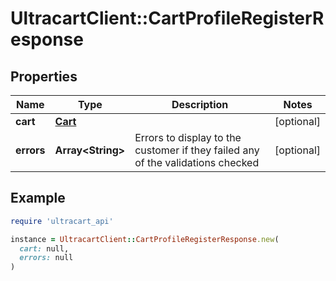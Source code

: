 # UltracartClient::CartProfileRegisterResponse

## Properties

| Name | Type | Description | Notes |
| ---- | ---- | ----------- | ----- |
| **cart** | [**Cart**](Cart.md) |  | [optional] |
| **errors** | **Array&lt;String&gt;** | Errors to display to the customer if they failed any of the validations checked | [optional] |

## Example

```ruby
require 'ultracart_api'

instance = UltracartClient::CartProfileRegisterResponse.new(
  cart: null,
  errors: null
)
```

